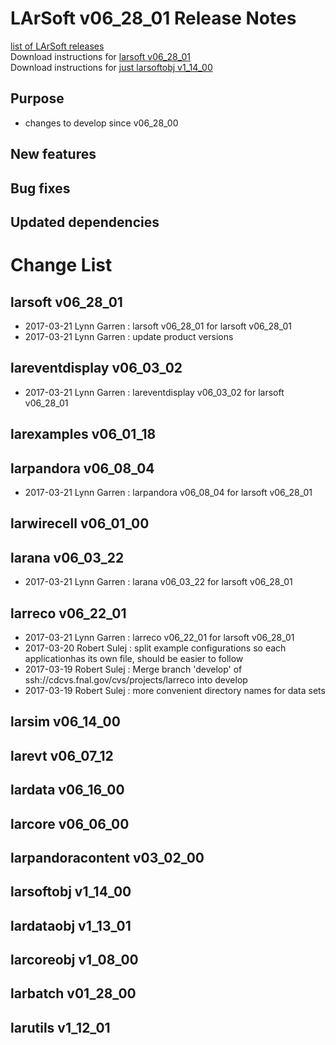 # LArSoft v06_28_01 Release Notes



[list of LArSoft releases](LArSoft_release_list)  
Download instructions for [larsoft v06_28_01](https://scisoft.fnal.gov/scisoft/bundles/larsoft/v06_28_01/larsoft-v06_28_01.html)  
Download instructions for [just larsoftobj v1_14_00](https://scisoft.fnal.gov/scisoft/bundles/larsoftobj/v1_14_00/larsoftobj-v1_14_00.html)

## Purpose

-   changes to develop since v06_28_00

## New features

## Bug fixes

## Updated dependencies

# Change List

## larsoft v06_28_01

-   2017-03-21 Lynn Garren : larsoft v06_28_01 for larsoft v06_28_01
-   2017-03-21 Lynn Garren : update product versions

## lareventdisplay v06_03_02

-   2017-03-21 Lynn Garren : lareventdisplay v06_03_02 for larsoft v06_28_01

## larexamples v06_01_18

## larpandora v06_08_04

-   2017-03-21 Lynn Garren : larpandora v06_08_04 for larsoft v06_28_01

## larwirecell v06_01_00

## larana v06_03_22

-   2017-03-21 Lynn Garren : larana v06_03_22 for larsoft v06_28_01

## larreco v06_22_01

-   2017-03-21 Lynn Garren : larreco v06_22_01 for larsoft v06_28_01
-   2017-03-20 Robert Sulej : split example configurations so each applicationhas its own file, should be easier to follow
-   2017-03-19 Robert Sulej : Merge branch 'develop' of ssh://cdcvs.fnal.gov/cvs/projects/larreco into develop
-   2017-03-19 Robert Sulej : more convenient directory names for data sets

## larsim v06_14_00

## larevt v06_07_12

## lardata v06_16_00

## larcore v06_06_00

## larpandoracontent v03_02_00

## larsoftobj v1_14_00

## lardataobj v1_13_01

## larcoreobj v1_08_00

## larbatch v01_28_00

## larutils v1_12_01

